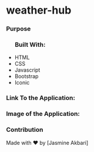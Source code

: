 # weather-hub
<h3>Purpose</h3>

<ul><h3>Built With:</h3>
<li>HTML</li>
<li>CSS</li>
<li>Javascript</li>
<li>Bootstrap</li>
<li>Iconic</li>
</ul>


<h3>Link To the Application:</h3>
<p></p>

<h3>Image of the Application:<h3>

<h3>Contribution</h3>
<p>Made with ❤️ by [Jasmine Akbari]</p>